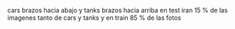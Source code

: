 cars brazos hacia abajo y tanks brazos hacia arriba
en test iran 15 % de las imagenes tanto de cars y tanks y en train 85 % de las fotos 
